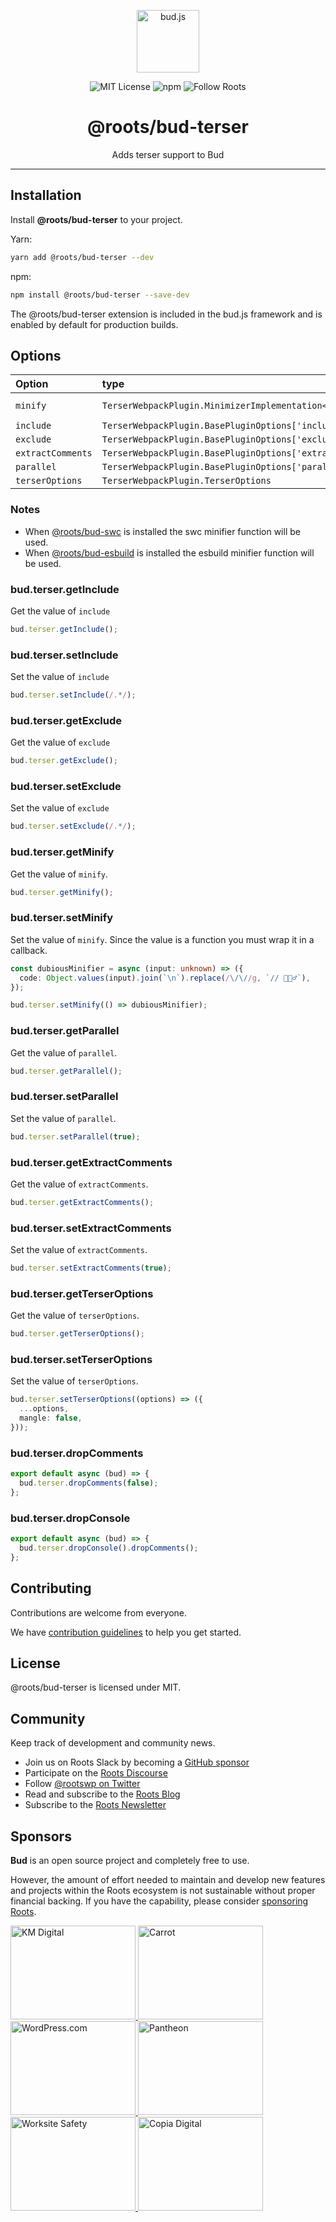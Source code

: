 <p align="center"><img src="https://cdn.roots.io/app/uploads/logo-bud.svg" height="100" alt="bud.js" /></p>

<p align="center">
  <img alt="MIT License" src="https://img.shields.io/github/license/roots/bud?color=%23525ddc&style=flat-square" />
  <img alt="npm" src="https://img.shields.io/npm/v/@roots/bud.svg?color=%23525ddc&style=flat-square" />
  <img alt="Follow Roots" src="https://img.shields.io/twitter/follow/rootswp.svg?color=%23525ddc&style=flat-square" />
</p>

<h1 align="center"><strong>@roots/bud-terser</strong></h1>

<p align="center">
  Adds terser support to Bud
</p>

---

## Installation

Install **@roots/bud-terser** to your project.

Yarn:

```sh
yarn add @roots/bud-terser --dev
```

npm:

```sh
npm install @roots/bud-terser --save-dev
```

The @roots/bud-terser extension is included in the bud.js framework and is enabled by default for production builds.

## Options

| Option            | type                                                         | Default                                       |
| :---------------- | :----------------------------------------------------------- | :-------------------------------------------- |
| `minify`          | `TerserWebpackPlugin.MinimizerImplementation<TerserOptions>` | `TerserWebpackPlugin.terserMinify` (see note) |
| `include`         | `TerserWebpackPlugin.BasePluginOptions['include']`           | `undefined`                                   |
| `exclude`         | `TerserWebpackPlugin.BasePluginOptions['exclude']`           | `undefined`                                   |
| `extractComments` | `TerserWebpackPlugin.BasePluginOptions['extractComments']`   | `false`                                       |
| `parallel`        | `TerserWebpackPlugin.BasePluginOptions['parallel']`          | `true`                                        |
| `terserOptions`   | `TerserWebpackPlugin.TerserOptions`                          | `[object]`                                    |

### Notes

- When [@roots/bud-swc](https://bud.js.org/extensions/bud-swc) is installed the swc minifier function will be used.
- When [@roots/bud-esbuild](https://bud.js.org/extensions/bud-esbuild) is installed the esbuild minifier function will be used.

### bud.terser.getInclude

Get the value of `include`

```ts
bud.terser.getInclude();
```

### bud.terser.setInclude

Set the value of `include`

```ts
bud.terser.setInclude(/.*/);
```

### bud.terser.getExclude

Get the value of `exclude`

```ts
bud.terser.getExclude();
```

### bud.terser.setExclude

Set the value of `exclude`

```ts
bud.terser.setExclude(/.*/);
```

### bud.terser.getMinify

Get the value of `minify`.

```ts
bud.terser.getMinify();
```

### bud.terser.setMinify

Set the value of `minify`. Since the value is a function you must wrap it in a callback.

```ts
const dubiousMinifier = async (input: unknown) => ({
  code: Object.values(input).join(`\n`).replace(/\/\//g, `// 🤷🏼‍♂️`),
});

bud.terser.setMinify(() => dubiousMinifier);
```

### bud.terser.getParallel

Get the value of `parallel`.

```ts
bud.terser.getParallel();
```

### bud.terser.setParallel

Set the value of `parallel`.

```ts
bud.terser.setParallel(true);
```

### bud.terser.getExtractComments

Get the value of `extractComments`.

```ts
bud.terser.getExtractComments();
```

### bud.terser.setExtractComments

Set the value of `extractComments`.

```ts
bud.terser.setExtractComments(true);
```

### bud.terser.getTerserOptions

Get the value of `terserOptions`.

```ts
bud.terser.getTerserOptions();
```

### bud.terser.setTerserOptions

Set the value of `terserOptions`.

```ts
bud.terser.setTerserOptions((options) => ({
  ...options,
  mangle: false,
}));
```

### bud.terser.dropComments

```typescript
export default async (bud) => {
  bud.terser.dropComments(false);
};
```

### bud.terser.dropConsole

```typescript
export default async (bud) => {
  bud.terser.dropConsole().dropComments();
};
```

## Contributing

Contributions are welcome from everyone.

We have [contribution guidelines](https://github.com/roots/guidelines/blob/master/CONTRIBUTING.md) to help you get started.

## License

@roots/bud-terser is licensed under MIT.

## Community

Keep track of development and community news.

- Join us on Roots Slack by becoming a [GitHub
  sponsor](https://github.com/sponsors/roots)
- Participate on the [Roots Discourse](https://discourse.roots.io/)
- Follow [@rootswp on Twitter](https://twitter.com/rootswp)
- Read and subscribe to the [Roots Blog](https://roots.io/blog/)
- Subscribe to the [Roots Newsletter](https://roots.io/subscribe/)

## Sponsors

**Bud** is an open source project and completely free to use.

However, the amount of effort needed to maintain and develop new features and projects within the Roots ecosystem is not sustainable without proper financial backing. If you have the capability, please consider [sponsoring Roots](https://github.com/sponsors/roots).

<a href="https://k-m.com/">
<img src="https://cdn.roots.io/app/uploads/km-digital.svg" alt="KM Digital" width="200" height="150"/>
</a>
<a href="https://carrot.com/">
<img src="https://cdn.roots.io/app/uploads/carrot.svg" alt="Carrot" width="200" height="150"/>
</a>
<a href="https://wordpress.com/">
<img src="https://cdn.roots.io/app/uploads/wordpress.svg" alt="WordPress.com" width="200" height="150"/>
</a>
<a href="https://pantheon.io/">
<img src="https://cdn.roots.io/app/uploads/pantheon.svg" alt="Pantheon" width="200" height="150"/>
</a>
<a href="https://worksitesafety.ca/careers/">
<img src="https://cdn.roots.io/app/uploads/worksite-safety.svg" alt="Worksite Safety" width="200" height="150"/>
</a>
<a href="https://www.copiadigital.com/">
<img src="https://cdn.roots.io/app/uploads/copia-digital.svg" alt="Copia Digital" width="200" height="150"/>
</a>

